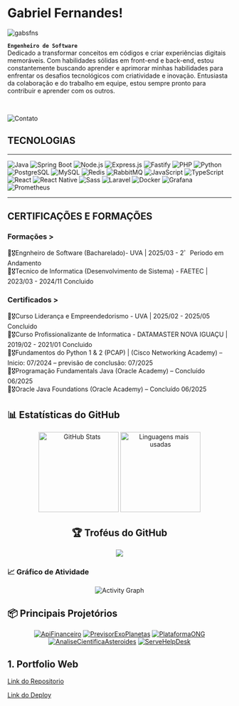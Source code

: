 # Gabriel Fernandes!
<p align="left"> <img src="https://komarev.com/ghpvc/?username=gabsfns&label=Profile%20views&color=0e75b6&style=flat" alt="gabsfns" /> </p>

**`Engenheiro de Software`**
<br>
Dedicado a transformar conceitos em códigos e criar experiências digitais memoráveis. Com habilidades sólidas em front-end e back-end, estou constantemente buscando aprender e aprimorar minhas habilidades para enfrentar os desafios tecnológicos com criatividade e inovação. Entusiasta da colaboração e do trabalho em equipe, estou sempre pronto para contribuir e aprender com os outros. <br>

<br>

![Contato](https://img.shields.io/badge/LinkedIn-0077B5?style=for-the-badge&logo=linkedin&logoColor=white)

## TECNOLOGIAS
---

![Java](https://img.shields.io/badge/Java-ED8B00?style=for-the-badge&logo=java&logoColor=white)
![Spring Boot](https://img.shields.io/badge/Spring_Boot-6DB33F?style=for-the-badge&logo=spring-boot&logoColor=white)
![Node.js](https://img.shields.io/badge/Node.js-339933?style=for-the-badge&logo=node.js&logoColor=white)
![Express.js](https://img.shields.io/badge/Express.js-000000?style=for-the-badge&logo=express&logoColor=white)
![Fastify](https://img.shields.io/badge/Fastify-000000?style=for-the-badge&logo=fastify&logoColor=white)
![PHP](https://img.shields.io/badge/PHP-777BB4?style=for-the-badge&logo=php&logoColor=white)
![Python](https://img.shields.io/badge/Python-3776AB?style=for-the-badge&logo=python&logoColor=white)
![PostgreSQL](https://img.shields.io/badge/PostgreSQL-336791?style=for-the-badge&logo=postgresql&logoColor=white)
![MySQL](https://img.shields.io/badge/MySQL-4479A1?style=for-the-badge&logo=mysql&logoColor=white)
![Redis](https://img.shields.io/badge/Redis-DC382D?style=for-the-badge&logo=redis&logoColor=white)
![RabbitMQ](https://img.shields.io/badge/RabbitMQ-FF6600?style=for-the-badge&logo=rabbitmq&logoColor=white)
![JavaScript](https://img.shields.io/badge/JavaScript-F7DF1E?style=for-the-badge&logo=javascript&logoColor=black)
![TypeScript](https://img.shields.io/badge/TypeScript-3178C6?style=for-the-badge&logo=typescript&logoColor=white)
![React](https://img.shields.io/badge/React-20232A?style=for-the-badge&logo=react&logoColor=61DAFB)
![React Native](https://img.shields.io/badge/React_Native-20232A?style=for-the-badge&logo=react&logoColor=61DAFB)
![Sass](https://img.shields.io/badge/Sass-CC6699?style=for-the-badge&logo=sass&logoColor=white)
![Laravel](https://img.shields.io/badge/Laravel-FF2D20?style=for-the-badge&logo=laravel&logoColor=white)
![Docker](https://img.shields.io/badge/Docker-2496ED?style=for-the-badge&logo=docker&logoColor=white)
![Grafana](https://img.shields.io/badge/Grafana-F46800?style=for-the-badge&logo=grafana&logoColor=white)
![Prometheus](https://img.shields.io/badge/Prometheus-E6522C?style=for-the-badge&logo=prometheus&logoColor=white)

---


<i class="devicon-react-original-wordmark colored" width="30px"></i>
## CERTIFICAÇÕES E FORMAÇÕES
### Formações >
📕🎖️Engnheiro de Software (Bacharelado)- UVA | 2025/03 - 2゜Periodo em Andamento <br>
📕🎖️Tecnico de Informatica (Desenvolvimento de Sistema) - FAETEC | 2023/03 - 2024/11 Concluido <br>

### Certificados >
📕🎖️Curso Liderança e Empreendedorismo - UVA | 2025/02 - 2025/05 Concluido <br>
📕🎖️Curso Profissionalizante de Informatica - DATAMASTER NOVA IGUAÇU | 2019/02 - 2021/01 Concluido <br>
📕🎖️Fundamentos do Python 1 & 2 (PCAP) | (Cisco Networking Academy) – Inicio: 07/2024 – previsão de conclusão: 07/2025 <br>
📕🎖️Programação Fundamentals Java (Oracle Academy) – Concluído 06/2025 <br>
📕🎖️Oracle Java Foundations (Oracle Academy) – Concluído 06/2025 <br>

## 📊 Estatísticas do GitHub
<div align="center">
   <img height="180em" src="https://github-readme-stats.vercel.app/api?username=GabsFns&show_icons=true&theme=monokai&hide_border=true&include_all_commits=true&count_private=true" alt="GitHub Stats"/>

  <img height="180em" src="https://github-readme-stats.vercel.app/api/top-langs/?username=GabsFns&layout=compact&theme=monokai&hide_border=true" alt="Linguagens mais usadas"/>

## 🏆 Troféus do GitHub
<div align="center">
  <img src="https://github-profile-trophy.vercel.app/?username=GabsFns&theme=monokai&row=1&column=6&no-frame=true"/>
</div>

</div>

### 📈 Gráfico de Atividade
<div align="center">
 <img src="https://github-readme-activity-graph.vercel.app/graph?username=GabsFns&theme=monokai" alt="Activity Graph"/>
</div>

## 📦 Principais Projetórios
<div align="center">
   
[![ApiFinanceiro](https://img.shields.io/badge/Api%20Financeiro-181717?style=for-the-badge&logo=github)](https://github.com/GabsFns/ApiFananceiro)
[![PrevisorExoPlanetas](https://img.shields.io/badge/Previsor%20ExoPlanetas-181717?style=for-the-badge&logo=github)](https://github.com/GabsFns/exoplanetas_modelo)
[![PlataformaONG](https://img.shields.io/badge/Plataforma%20ONG-181717?style=for-the-badge&logo=github)](https://github.com/GabsFns/pettopia-ongveterinaria)
[![AnaliseCientificaAsteroides](https://img.shields.io/badge/Analise%20Cientifica%20Asteroides-181717?style=for-the-badge&logo=github)](https://github.com/GabsFns/AstroLab_python)
[![ServeHelpDesk](https://img.shields.io/badge/Servidor%20Helpdesk-181717?style=for-the-badge&logo=github)](https://github.com/GabsFns/Server_PlataformHelpDesk)

</div>




## 1. Portfolio Web

[Link do Repositorio](https://github.com/GabsFns/WebFernandes)

[Link do Deploy](https://fernandesportfolio.netlify.app/)


